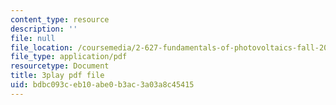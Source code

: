 ```yaml
---
content_type: resource
description: ''
file: null
file_location: /coursemedia/2-627-fundamentals-of-photovoltaics-fall-2013/bdbc093ceb10abe0b3ac3a03a8c45415_n25tsUQb3vo.pdf
file_type: application/pdf
resourcetype: Document
title: 3play pdf file
uid: bdbc093c-eb10-abe0-b3ac-3a03a8c45415
---
```

